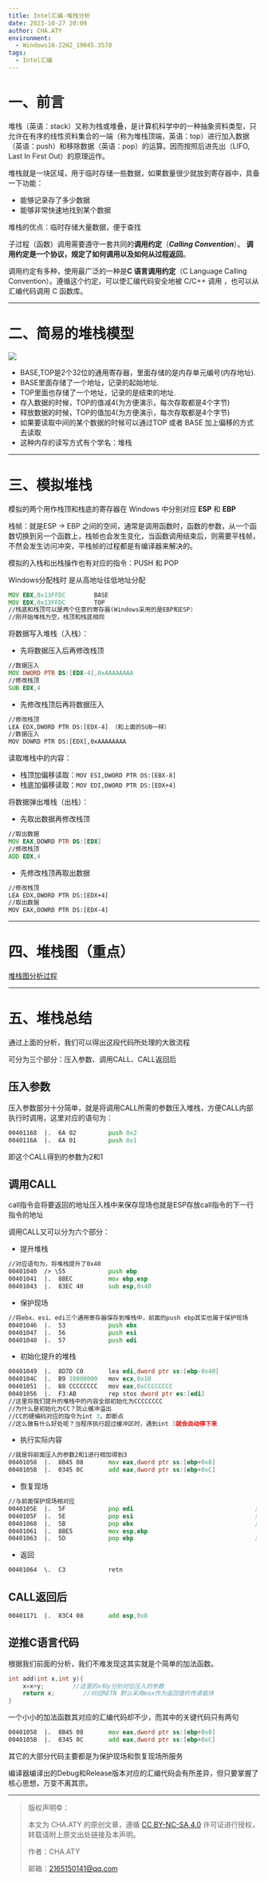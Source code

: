 ```yaml
---
title: Intel汇编-堆栈分析
date: 2023-10-27 20:09
author: CHA.ATY
environment:
  - Windows10-22H2_19045.3570
tags:
  - Intel汇编
---
```


# 一、前言

堆栈（英语：stack）又称为栈或堆叠，是计算机科学中的一种抽象资料类型，只允许在有序的线性资料集合的一端（称为堆栈顶端，英语：top）进行加入数据（英语：push）和移除数据（英语：pop）的运算。因而按照后进先出（LIFO, Last In First Out）的原理运作。

堆栈就是一块区域，用于临时存储一些数据，如果数量很少就放到寄存器中，具备一下功能：
- 能够记录存了多少数据
- 能够非常快速地找到某个数据

堆栈的优点：临时存储大量数据，便于查找

子过程（函数）调用需要遵守一套共同的**调用约定**（**_Calling Convention_**）。 **调用约定是一个协议，规定了如何调用以及如何从过程返回**。

调用约定有多种，使用最广泛的一种是**C 语言调用约定**（C Language Calling Convention）。遵循这个约定，可以使汇编代码安全地被 C/C++ 调用 ，也可以从汇编代码调用 C 函数库。

---

# 二、简易的堆栈模型

![](编程语言-1-汇编/res/24.png)

- BASE,TOP是2个32位的通用寄存器，里面存储的是内存单元编号(内存地址).
- BASE里面存储了一个地址，记录的起始地址.
- TOP里面也存储了一个地址，记录的是结束的地址.
- 存入数据的时候，TOP的值减4(为方便演示，每次存取都是4个字节)
- 释放数据的时候，TOP的值加4(为方便演示，每次存取都是4个字节)
- 如果要读取中间的某个数据的时候可以通过TOP  或者 BASE 加上偏移的方式去读取
- 这种内存的读写方式有个学名：堆栈

---

# 三、模拟堆栈

模拟的两个用作栈顶和栈底的寄存器在 Windows 中分别对应 **ESP** 和 **EBP**

栈帧：就是ESP -> EBP 之间的空间，通常是调用函数时，函数的参数，从一个函数切换到另一个函数上，栈帧也会发生变化，当函数调用结束后，则需要平栈帧，不然会发生访问冲突，平栈帧的过程都是有编译器来解决的。

模拟的入栈和出栈操作也有对应的指令：PUSH 和 POP

Windows分配栈时 是从高地址往低地址分配

```asm
MOV EBX,0x13FFDC        BASE
MOV EDX,0x13FFDC        TOP
//栈底和栈顶可以是两个任意的寄存器(Windows采用的是EBP和ESP)
//刚开始堆栈为空，栈顶和栈底相同
```
将数据写入堆栈（入栈）：
- 先将数据压入后再修改栈顶
```asm
//数据压入
MOV DWORD PTR DS:[EDX-4],0xAAAAAAAA
//修改栈顶
SUB EDX,4
```
- 先修改栈顶后再将数据压入
```html
//修改栈顶
LEA EDX,DWORD PTR DS:[EDX-4] （和上面的SUB一样）
//数据压入
MOV DOWRD PTR DS:[EDX],0xAAAAAAAA
```
读取堆栈中的内容：
- 栈顶加偏移读取：`MOV ESI,DWORD PTR DS:[EBX-8]`
- 栈底加偏移读取：`MOV EDI,DWORD PTR DS:[EDX+4]`

将数据弹出堆栈（出栈）：
- 先取出数据再修改栈顶
```asm
//取出数据
MOV EAX,DOWRD PTR DS:[EDX]
//修改栈顶
ADD EDX,4
```
- 先修改栈顶再取出数据
```html
//修改栈顶
LEA EDX,DWORD PTR DS:[EDX+4]
//取出数据
MOV EAX,DOWRD PTR DS:[EDX-4]
```

---

# 四、堆栈图（重点）

[堆栈图分析过程](https://www.52pojie.cn/thread-1379952-1-1.html)

---

# 五、堆栈总结

通过上面的分析，我们可以得出这段代码所处理的大致流程

可分为三个部分：压入参数、调用CALL、CALL返回后

## 压入参数

压入参数部分十分简单，就是将调用CALL所需的参数压入堆栈，方便CALL内部执行时调用，这里对应的语句为：
```asm
00401168  |.  6A 02         push 0x2
0040116A  |.  6A 01         push 0x1
```
即这个CALL得到的参数为2和1

## 调用CALL

call指令会将要返回的地址压入栈中来保存现场也就是ESP存放call指令的下一行指令的地址

调用CALL又可以分为六个部分：
- 提升堆栈
```asm
//对应语句为，将堆栈提升了0x40
00401040  /> \55            push ebp
00401041  |.  8BEC          mov ebp,esp
00401043  |.  83EC 40       sub esp,0x40
```
- 保护现场
```asm
//将ebx、esi、edi三个通用寄存器保存到堆栈中，前面的push ebp其实也属于保护现场
00401046  |.  53            push ebx
00401047  |.  56            push esi
00401048  |.  57            push edi
```
- 初始化提升的堆栈
```asm
00401049  |.  8D7D C0       lea edi,dword ptr ss:[ebp-0x40]
0040104C  |.  B9 10000000   mov ecx,0x10
00401051  |.  B8 CCCCCCCC   mov eax,0xCCCCCCCC
00401056  |.  F3:AB         rep stos dword ptr es:[edi]
//这里将我们提升的堆栈中的内容全部初始化为CCCCCCCC
//为什么是初始化为CC？防止缓冲溢出
//CC的硬编码对应的指令为int 3，即断点
//这么做有什么好处呢？当程序执行超过缓冲区时，遇到int 3就会自动停下来
```
- 执行实际内容
```asm
//就是将前面压入的参数2和1进行相加得到3
00401058  |.  8B45 08       mov eax,dword ptr ss:[ebp+0x8]
0040105B  |.  0345 0C       add eax,dword ptr ss:[ebp+0xC]
```
- 恢复现场
```asm
//与前面保护现场相对应
0040105E  |.  5F            pop edi                                  ;  HelloWor.00401171
0040105F  |.  5E            pop esi                                  ;  HelloWor.00401171
00401060  |.  5B            pop ebx                                  ;  HelloWor.00401171
00401061  |.  8BE5          mov esp,ebp
00401063  |.  5D            pop ebp                                  ;  HelloWor.00401171
```
- 返回
```asm
00401064  \.  C3            retn
```
## CALL返回后
```asm
00401171  |.  83C4 08       add esp,0x8
```
## 逆推C语言代码

根据我们前面的分析，我们不难发现这其实就是个简单的加法函数。
```c
int add(int x,int y){
    x=x+y;        //这里的x和y分别对应压入的参数
    return x;        //对应RETN 默认采用eax作为返回值的传递载体
}
```
一个小小的加法函数其对应的汇编代码却不少，而其中的关键代码只有两句

```asm
00401058  |.  8B45 08       mov eax,dword ptr ss:[ebp+0x8]
0040105B  |.  0345 0C       add eax,dword ptr ss:[ebp+0xC]
```
其它的大部分代码主要都是为保护现场和恢复现场所服务

编译器编译出的Debug和Release版本对应的汇编代码会有所差异，但只要掌握了核心思想，万变不离其宗。

---

> 版权声明©：
>
> 本文为 CHA.ATY 的原创文章，遵循 [CC BY-NC-SA 4.0](https://creativecommons.org/licenses/by-sa/4.0/) 许可证进行授权，转载请附上原文出处链接及本声明。
>
> 作者：CHA.ATY
>
> 邮箱：2165150141@qq.com